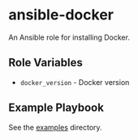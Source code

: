 # ansible-docker

An Ansible role for installing Docker.

## Role Variables

- `docker_version` - Docker version

## Example Playbook

See the [examples](./examples/) directory.
